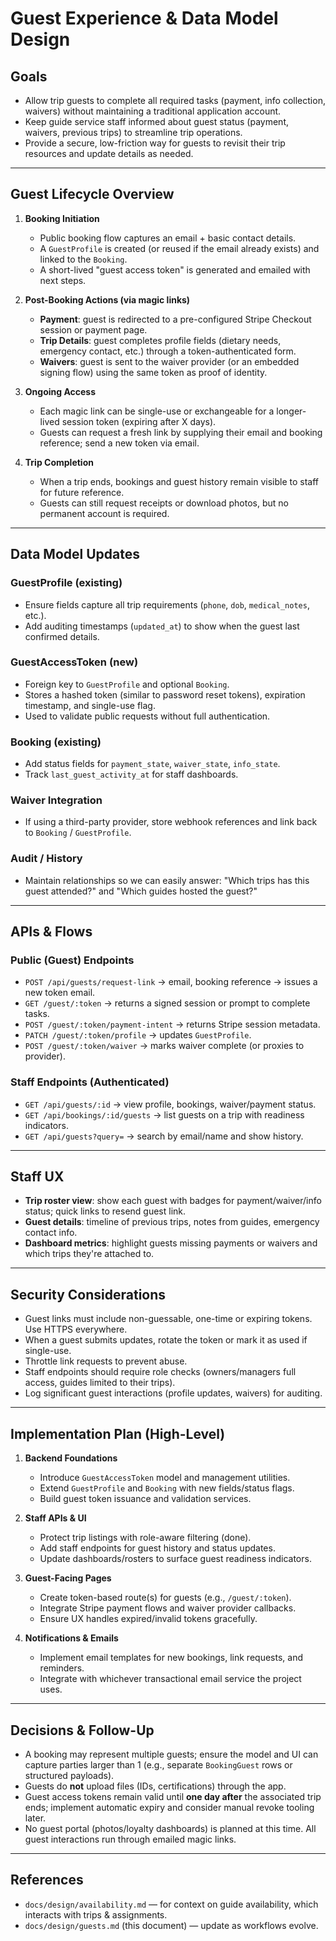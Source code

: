 # Guest Experience & Data Model Design

## Goals

- Allow trip guests to complete all required tasks (payment, info collection, waivers) without maintaining a traditional application account.
- Keep guide service staff informed about guest status (payment, waivers, previous trips) to streamline trip operations.
- Provide a secure, low-friction way for guests to revisit their trip resources and update details as needed.

---

## Guest Lifecycle Overview

1. **Booking Initiation**
   - Public booking flow captures an email + basic contact details.
   - A `GuestProfile` is created (or reused if the email already exists) and linked to the `Booking`.
   - A short-lived "guest access token" is generated and emailed with next steps.

2. **Post-Booking Actions (via magic links)**
   - **Payment**: guest is redirected to a pre-configured Stripe Checkout session or payment page.
   - **Trip Details**: guest completes profile fields (dietary needs, emergency contact, etc.) through a token-authenticated form.
   - **Waivers**: guest is sent to the waiver provider (or an embedded signing flow) using the same token as proof of identity.

3. **Ongoing Access**
   - Each magic link can be single-use or exchangeable for a longer-lived session token (expiring after X days).
   - Guests can request a fresh link by supplying their email and booking reference; send a new token via email.

4. **Trip Completion**
   - When a trip ends, bookings and guest history remain visible to staff for future reference.
   - Guests can still request receipts or download photos, but no permanent account is required.

---

## Data Model Updates

### GuestProfile (existing)
- Ensure fields capture all trip requirements (`phone`, `dob`, `medical_notes`, etc.).
- Add auditing timestamps (`updated_at`) to show when the guest last confirmed details.

### GuestAccessToken (new)
- Foreign key to `GuestProfile` and optional `Booking`.
- Stores a hashed token (similar to password reset tokens), expiration timestamp, and single-use flag.
- Used to validate public requests without full authentication.

### Booking (existing)
- Add status fields for `payment_state`, `waiver_state`, `info_state`.
- Track `last_guest_activity_at` for staff dashboards.

### Waiver Integration
- If using a third-party provider, store webhook references and link back to `Booking` / `GuestProfile`.

### Audit / History
- Maintain relationships so we can easily answer: "Which trips has this guest attended?" and "Which guides hosted the guest?"

---

## APIs & Flows

### Public (Guest) Endpoints
- `POST /api/guests/request-link` → email, booking reference → issues a new token email.
- `GET /guest/:token` → returns a signed session or prompt to complete tasks.
- `POST /guest/:token/payment-intent` → returns Stripe session metadata.
- `PATCH /guest/:token/profile` → updates `GuestProfile`.
- `POST /guest/:token/waiver` → marks waiver complete (or proxies to provider).

### Staff Endpoints (Authenticated)
- `GET /api/guests/:id` → view profile, bookings, waiver/payment status.
- `GET /api/bookings/:id/guests` → list guests on a trip with readiness indicators.
- `GET /api/guests?query=` → search by email/name and show history.

---

## Staff UX

- **Trip roster view**: show each guest with badges for payment/waiver/info status; quick links to resend guest link.
- **Guest details**: timeline of previous trips, notes from guides, emergency contact info.
- **Dashboard metrics**: highlight guests missing payments or waivers and which trips they're attached to.

---

## Security Considerations

- Guest links must include non-guessable, one-time or expiring tokens. Use HTTPS everywhere.
- When a guest submits updates, rotate the token or mark it as used if single-use.
- Throttle link requests to prevent abuse.
- Staff endpoints should require role checks (owners/managers full access, guides limited to their trips).
- Log significant guest interactions (profile updates, waivers) for auditing.

---

## Implementation Plan (High-Level)

1. **Backend Foundations**
   - Introduce `GuestAccessToken` model and management utilities.
   - Extend `GuestProfile` and `Booking` with new fields/status flags.
   - Build guest token issuance and validation services.

2. **Staff APIs & UI**
   - Protect trip listings with role-aware filtering (done).
   - Add staff endpoints for guest history and status updates.
   - Update dashboards/rosters to surface guest readiness indicators.

3. **Guest-Facing Pages**
   - Create token-based route(s) for guests (e.g., `/guest/:token`).
   - Integrate Stripe payment flows and waiver provider callbacks.
   - Ensure UX handles expired/invalid tokens gracefully.

4. **Notifications & Emails**
   - Implement email templates for new bookings, link requests, and reminders.
   - Integrate with whichever transactional email service the project uses.

---

## Decisions & Follow-Up

- A booking may represent multiple guests; ensure the model and UI can capture parties larger than 1 (e.g., separate `BookingGuest` rows or structured payloads).
- Guests do **not** upload files (IDs, certifications) through the app.
- Guest access tokens remain valid until **one day after** the associated trip ends; implement automatic expiry and consider manual revoke tooling later.
- No guest portal (photos/loyalty dashboards) is planned at this time. All guest interactions run through emailed magic links.

---

## References

- `docs/design/availability.md` — for context on guide availability, which interacts with trips & assignments.
- `docs/design/guests.md` (this document) — update as workflows evolve.
